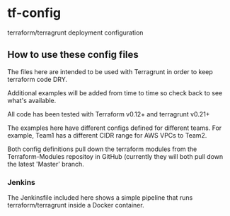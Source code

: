 # tf-config
terraform/terragrunt deployment configuration

## How to use these config files
The files here are intended to be used with Terragrunt in order to keep terraform code DRY. 

Additional examples will be added from time to time so check back to see what's available.

All code has been tested with Terraform v0.12+ and terragrunt v0.21+

The examples here have different configs defined for different teams. For example, Team1 has a different CIDR range for AWS VPCs to Team2.

Both config definitions pull down the terraform modules from the Terraform-Modules repositoy in GitHub (currently they will both pull down the latest 'Master' branch.

### Jenkins
The Jenkinsfile included here shows a simple pipeline that runs terraform/terragrunt inside a Docker container. 
